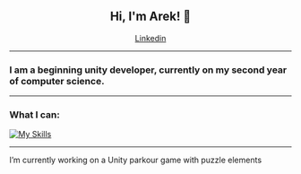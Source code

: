 <div align="center">
  
## Hi, I'm Arek! 👋
[Linkedin](https://www.twojastrona.com)
</div>

---
### I am a beginning unity developer, currently on my second year of computer science.
---
### What I can:
[![My Skills](https://skillicons.dev/icons?i=cs,rider,unity,java,idea,blender,ps)](https://skillicons.dev)

---
I’m currently working on a Unity parkour game with puzzle elements
